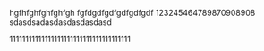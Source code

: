 
hgfhfghfghfghfgh
fgfdgdfgdfgdfgdfgdf
123245464789870908908
sdasdsadasdasdasdasdasd



11111111111111111111111111111111111111
